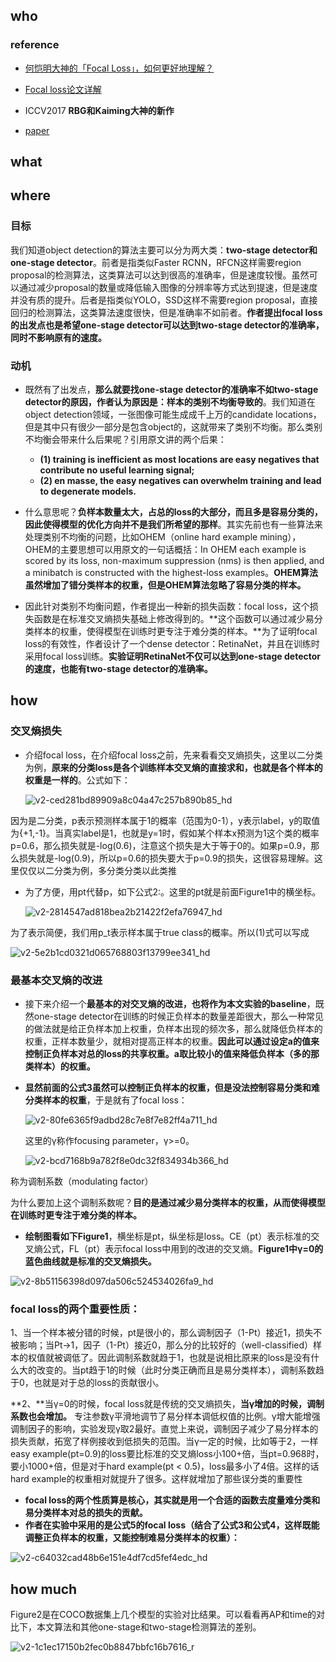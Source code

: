 ## who

### reference

* [何恺明大神的「Focal Loss」，如何更好地理解？](https://zhuanlan.zhihu.com/p/32423092)
* [Focal loss论文详解](https://zhuanlan.zhihu.com/p/49981234)
* ICCV2017 **RBG和Kaiming大神的新作**

* [paper](paper/21.001-18-Focal-Loss-for-Dense-Object-Detection.pdf)

## what



## where

### 目标

我们知道object detection的算法主要可以分为两大类：**two-stage detector和one-stage detector**。前者是指类似Faster RCNN，RFCN这样需要region proposal的检测算法，这类算法可以达到很高的准确率，但是速度较慢。虽然可以通过减少proposal的数量或降低输入图像的分辨率等方式达到提速，但是速度并没有质的提升。后者是指类似YOLO，SSD这样不需要region proposal，直接回归的检测算法，这类算法速度很快，但是准确率不如前者。**作者提出focal loss的出发点也是希望one-stage detector可以达到two-stage detector的准确率，同时不影响原有的速度。**



### 动机

* 既然有了出发点，**那么就要找one-stage detector的准确率不如two-stage detector的原因，作者认为原因是：样本的类别不均衡导致的**。我们知道在object detection领域，一张图像可能生成成千上万的candidate locations，但是其中只有很少一部分是包含object的，这就带来了类别不均衡。那么类别不均衡会带来什么后果呢？引用原文讲的两个后果：
  * **(1) training is inefficient as most locations are easy negatives that contribute no useful learning signal;**
  * **(2) en masse, the easy negatives can overwhelm training and lead to degenerate models.**

* 什么意思呢？**负样本数量太大，占总的loss的大部分，而且多是容易分类的，因此使得模型的优化方向并不是我们所希望的那样**。其实先前也有一些算法来处理类别不均衡的问题，比如OHEM（online hard example mining），OHEM的主要思想可以用原文的一句话概括：In OHEM each example is scored by its loss, non-maximum suppression (nms) is then applied, and a minibatch is constructed with the highest-loss examples。**OHEM算法虽然增加了错分类样本的权重，但是OHEM算法忽略了容易分类的样本。**

* 因此针对类别不均衡问题，作者提出一种新的损失函数：focal loss，这个损失函数是在标准交叉熵损失基础上修改得到的。**这个函数可以通过减少易分类样本的权重，使得模型在训练时更专注于难分类的样本。**为了证明focal loss的有效性，作者设计了一个dense detector：RetinaNet，并且在训练时采用focal loss训练。**实验证明RetinaNet不仅可以达到one-stage detector的速度，也能有two-stage detector的准确率。**



## how



### 交叉熵损失

* 介绍focal loss，在介绍focal loss之前，先来看看交叉熵损失，这里以二分类为例，**原来的分类loss是各个训练样本交叉熵的直接求和，也就是各个样本的权重是一样的**。公式如下：

  ![v2-ced281bd89909a8c04a47c257b890b85_hd](readme/21.001-Focal-Loss-for-Dense-Object-Detection-交叉熵损失.jpg)

因为是二分类，p表示预测样本属于1的概率（范围为0-1），y表示label，y的取值为{+1,-1}。当真实label是1，也就是y=1时，假如某个样本x预测为1这个类的概率p=0.6，那么损失就是-log(0.6)，注意这个损失是大于等于0的。如果p=0.9，那么损失就是-log(0.9)，所以p=0.6的损失要大于p=0.9的损失，这很容易理解。这里仅仅以二分类为例，多分类分类以此类推

* 为了方便，用pt代替p，如下公式2:。这里的pt就是前面Figure1中的横坐标。

  ![v2-2814547ad818bea2b21422f2efa76947_hd](readme/21.001-Focal-Loss-for-Dense-Object-Detection-交叉熵损失-02.jpg)

为了表示简便，我们用p_t表示样本属于true class的概率。所以(1)式可以写成

![v2-5e2b1cd0321d065768803f13799ee341_hd](readme/21.001-Focal-Loss-for-Dense-Object-Detection-交叉熵损失-03.jpg)

### 最基本交叉熵的改进

* 接下来介绍一个**最基本的对交叉熵的改进，也将作为本文实验的baseline**，既然one-stage detector在训练的时候正负样本的数量差距很大，那么一种常见的做法就是给正负样本加上权重，负样本出现的频次多，那么就降低负样本的权重，正样本数量少，就相对提高正样本的权重。**因此可以通过设定a的值来控制正负样本对总的loss的共享权重。a取比较小的值来降低负样本（多的那类样本）的权重。**

* **显然前面的公式3虽然可以控制正负样本的权重，但是没法控制容易分类和难分类样本的权重**，于是就有了focal loss：

  ![v2-80fe6365f9adbd28c7e8f7e82ff4a711_hd](readme/21.001-Focal-Loss-for-Dense-Object-Detection-交叉熵损失-改进-01.jpg)

  这里的γ称作focusing parameter，γ>=0。

  ![v2-bcd7168b9a782f8e0dc32f834934b366_hd](readme/21.001-Focal-Loss-for-Dense-Object-Detection-交叉熵损失-改进-02.jpg)

称为调制系数（modulating factor）



为什么要加上这个调制系数呢？**目的是通过减少易分类样本的权重，从而使得模型在训练时更专注于难分类的样本。**



* **绘制图看如下Figure1**，横坐标是pt，纵坐标是loss。CE（pt）表示标准的交叉熵公式，FL（pt）表示focal loss中用到的改进的交叉熵。**Figure1中γ=0的蓝色曲线就是标准的交叉熵损失。**

![v2-8b51156398d097da506c524534026fa9_hd](readme/21.001-Focal-Loss-for-Dense-Object-Detection-交叉熵损失-改进-03.jpg)

### focal loss的两个重要性质：

1、当一个样本被分错的时候，pt是很小的，那么调制因子（1-Pt）接近1，损失不被影响；当Pt→1，因子（1-Pt）接近0，那么分的比较好的（well-classified）样本的权值就被调低了。因此调制系数就趋于1，也就是说相比原来的loss是没有什么大的改变的。当pt趋于1的时候（此时分类正确而且是易分类样本），调制系数趋于0，也就是对于总的loss的贡献很小。

**2、**当γ=0的时候，focal loss就是传统的交叉熵损失，**当γ增加的时候，调制系数也会增加。** 专注参数γ平滑地调节了易分样本调低权值的比例。γ增大能增强调制因子的影响，实验发现γ取2最好。直觉上来说，调制因子减少了易分样本的损失贡献，拓宽了样例接收到低损失的范围。当γ一定的时候，比如等于2，一样easy example(pt=0.9)的loss要比标准的交叉熵loss小100+倍，当pt=0.968时，要小1000+倍，但是对于hard example(pt < 0.5)，loss最多小了4倍。这样的话hard example的权重相对就提升了很多。这样就增加了那些误分类的重要性

* **focal loss的两个性质算是核心，其实就是用一个合适的函数去度量难分类和易分类样本对总的损失的贡献。**
* **作者在实验中采用的是公式5的focal loss（结合了公式3和公式4，这样既能调整正负样本的权重，又能控制难易分类样本的权重）：**

![v2-c64032cad48b6e151e4df7cd5fef4edc_hd](readme/21.001-Focal-Loss-for-Dense-Object-Detection-focal-loss-公式.jpg)



## how much

Figure2是在COCO数据集上几个模型的实验对比结果。可以看看再AP和time的对比下，本文算法和其他one-stage和two-stage检测算法的差别。

![v2-1c1ec17150b2fec0b8847bbfc16b7616_r](readme/21.001-Focal-Loss-for-Dense-Object-Detection-实验-coco.jpg)